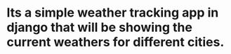 # Its a simple weather tracking app in django that will be showing the current weathers for different cities.

